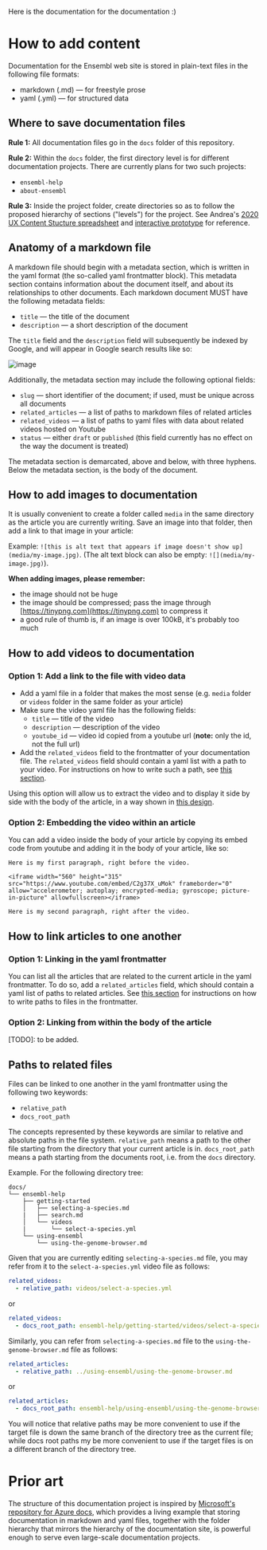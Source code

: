 Here is the documentation for the documentation :)

# How to add content
Documentation for the Ensembl web site is stored in plain-text files in the following file formats:

- markdown (.md) — for freestyle prose
- yaml (.yml) — for structured data

## Where to save documentation files

**Rule 1:** All documentation files go in the `docs` folder of this repository.

**Rule 2:** Within the `docs` folder, the first directory level is for different documentation projects. There are currently plans for two such projects:
- `ensembl-help`
- `about-ensembl`

**Rule 3:** Inside the project folder, create directories so as to follow the proposed hierarchy of sections ("levels") for the project. See Andrea's [2020 UX Content Stucture spreadsheet](https://docs.google.com/spreadsheets/d/11zshLpCUKAwd8P0Lmv3zzxJ_28f9oLg_atlLIetvq6E/edit#gid=0) and [interactive prototype](https://xd.adobe.com/view/d64fc883-dc95-4d08-63a3-483f9c772ec1-a07e/screen/37ccfc31-d3c9-423a-9493-9d7daf3db117?fullscreen) for reference.

## Anatomy of a markdown file

A markdown file should begin with a metadata section, which is written in the yaml format (the so-called yaml frontmatter block). This metadata section contains information about the document itself, and about its relationships to other documents. Each markdown document MUST have the following metadata fields:

- `title` — the title of the document
- `description` — a short description of the document

The `title` field and the `description` field will subsequently be indexed by Google, and will appear in Google search results like so:

![image](https://user-images.githubusercontent.com/6834224/94205723-ca9f5300-febb-11ea-8550-387993a6a8c9.png)

Additionally, the metadata section may include the following optional fields:

- `slug` — short identifier of the document; if used, must be unique across all documents
- `related_articles` — a list of paths to markdown files of related articles
- `related_videos` — a list of paths to yaml files with data about related videos hosted on Youtube
- `status` — either `draft` or `published` (this field currently has no effect on the way the document is treated)

The metadata section is demarcated, above and below, with three hyphens. Below the metadata section, is the body of the document.

## How to add images to documentation

It is usually convenient to create a folder called `media` in the same directory as the article you are currently writing. Save an image into that folder, then add a link to that image in your article:

Example: `![this is alt text that appears if image doesn't show up](media/my-image.jpg)`. (The alt text block can also be empty: `![](media/my-image.jpg)`).

**When adding images, please remember:**
- the image should not be huge
- the image should be compressed; pass the image through [https://tinypng.com](https://tinypng.com) to compress it
- a good rule of thumb is, if an image is over 100kB, it's probably too much

## How to add videos to documentation

### Option 1: Add a link to the file with video data
- Add a yaml file in a folder that makes the most sense (e.g. `media` folder or `videos` folder in the same folder as your article)
- Make sure the video yaml file has the following fields:
  - `title` — title of the video
  - `description` — description of the video
  - `youtube_id` — video id copied from a youtube url (**note:** only the id, not the full url)
- Add the `related_videos` field to the frontmatter of your documentation file. The `related_videos` field should contain a yaml list with a path to your video. For instructions on how to write such a path, see [this section](#paths-to-related-files).

Using this option will allow us to extract the video and to display it side by side with the body of the article, in a way shown in [this design](https://xd.adobe.com/view/d64fc883-dc95-4d08-63a3-483f9c772ec1-a07e/screen/690c281b-e3ad-4c8f-9566-2b6745ea0fee?fullscreen).

### Option 2: Embedding the video within an article
You can add a video inside the body of your article by copying its embed code from youtube and adding it in the body of your article, like so:

```
Here is my first paragraph, right before the video.

<iframe width="560" height="315" src="https://www.youtube.com/embed/C2g37X_uMok" frameborder="0" allow="accelerometer; autoplay; encrypted-media; gyroscope; picture-in-picture" allowfullscreen></iframe>

Here is my second paragraph, right after the video.
```

## How to link articles to one another

### Option 1: Linking in the yaml frontmatter
You can list all the articles that are related to the current article in the yaml frontmatter. To do so, add a `related_articles` field, which should contain a yaml list of paths to related articles. See [this section](#paths-to-related-files) for instructions on how to write paths to files in the frontmatter.

### Option 2: Linking from within the body of the article
[TODO]: to be added.

## Paths to related files
Files can be linked to one another in the yaml frontmatter using the following two keywords:
- `relative_path`
- `docs_root_path`

The concepts represented by these keywords are similar to relative and absolute paths in the file system. `relative_path` means a path to the other file starting from the directory that your current article is in. `docs_root_path` means a path starting from the documents root, i.e. from the `docs` directory.

Example. For the following directory tree:

```
docs/
└── ensembl-help
    ├── getting-started
    │   ├── selecting-a-species.md
    |   ├── search.md
    │   └── videos
    |       └── select-a-species.yml
    └── using-ensembl
        └── using-the-genome-browser.md
```

Given that you are currently editing `selecting-a-species.md` file, you may refer from it to the `select-a-species.yml` video file as follows:

```yml
related_videos:
  - relative_path: videos/select-a-species.yml
```

or

```yml
related_videos:
  - docs_root_path: ensembl-help/getting-started/videos/select-a-species.yml
```

Similarly, you can refer from `selecting-a-species.md` file to the `using-the-genome-browser.md` file as follows:

```yml
related_articles:
  - relative_path: ../using-ensembl/using-the-genome-browser.md
```

or

```yml
related_articles:
  - docs_root_path: ensembl-help/using-ensembl/using-the-genome-browser.md
```

You will notice that relative paths may be more convenient to use if the target file is down the same branch of the directory tree as the current file; while docs root paths my be more convenient to use if the target files is on a different branch of the directory tree.

# Prior art
The structure of this documentation project is inspired by [Microsoft's repository for Azure docs](https://github.com/MicrosoftDocs/azure-docs), which provides a living example that storing documentation in markdown and yaml files, together with the folder hierarchy that mirrors the hierarchy of the documentation site, is powerful enough to serve even large-scale documentation projects.
